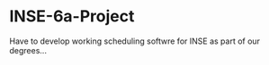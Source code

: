 INSE-6a-Project
===============

Have to develop working scheduling softwre for INSE as part of our degrees...
